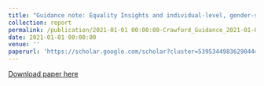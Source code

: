 ```yaml
---
title: "Guidance note: Equality Insights and individual-level, gender-sensitive measurement of multidimensional poverty and inequality"
collection: report
permalink: /publication/2021-01-01 00:00:00-Crawford_Guidance_2021-01-01
date: 2021-01-01 00:00:00
venue: ''
paperurl: 'https://scholar.google.com/scholar?cluster=5395344983629044437&hl=en&oi=scholarr'
---
```

[Download paper here](https://scholar.google.com/scholar?cluster=5395344983629044437&hl=en&oi=scholarr)
